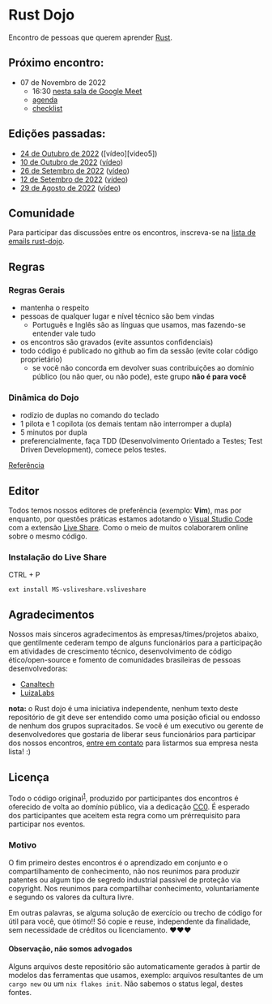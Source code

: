 # Rust Dojo

Encontro de pessoas que querem aprender [Rust][rust].

[rust]: https://www.rust-lang.org/
[liveshare]: https://visualstudio.microsoft.com/services/live-share/
[meetlink]: https://meet.google.com/zvx-nsvu-vji
[cc0]: https://creativecommons.org/publicdomain/zero/1.0/deed.pt_BR
[codindojowikipedia]: https://pt.wikipedia.org/wiki/Coding_Dojo
[mailinglist]: https://groups.io/g/rust-dojo
[vscode]: https://code.visualstudio.com/
[luizalabs]: https://luizalabs.com
[canaltech]: https://canaltech.com.br
[video1]: https://youtu.be/W-4N2hySi5E
[video2]: https://youtu.be/SLj9dx-P_zs
[video3]: https://youtu.be/bC6TuIWHjis
[video4]: https://youtu.be/oDDllu9ISYo
<!--
[video5]: https://youtu.be/YOUTUBE_ID
-->
[contact]: https://github.com/Rust-dojo/eventos/issues

## Próximo encontro:

- 07 de Novembro de 2022
  - 16:30 [nesta sala de Google Meet][meetlink]
  - [agenda](2022-11-07.md)
  - [checklist](https://github.com/Rust-dojo/eventos/issues/13)

## Edições passadas:

- [24 de Outubro de 2022](2022-10-24.md) ([vídeo][video5])
- [10 de Outubro de 2022](2022-10-10.md) ([vídeo][video4])
- [26 de Setembro de 2022](2022-09-26.md) ([vídeo][video3])
- [12 de Setembro de 2022](2022-09-12.md) ([vídeo][video2])
- [29 de Agosto de 2022](2022-08-29.md) ([vídeo][video1])

## Comunidade

Para participar das discussões entre os encontros, inscreva-se na [lista de emails rust-dojo][mailinglist].

## Regras

### Regras Gerais

- mantenha o respeito
- pessoas de qualquer lugar e nível técnico são bem vindas
  - Português e Inglês são as línguas que usamos, mas fazendo-se entender vale tudo
- os encontros são gravados (evite assuntos confidenciais)
- todo código é publicado no github ao fim da sessão (evite colar código proprietário)
  - se você não concorda em devolver suas contribuições ao domínio público (ou não quer,
ou não pode), este grupo **não é para você**

### Dinâmica do Dojo

- rodízio de duplas no comando do teclado
- 1 pilota e 1 copilota (os demais tentam não interromper a dupla)
- 5 minutos por dupla
- preferencialmente, faça TDD (Desenvolvimento Orientado a Testes; Test Driven Development),
comece pelos testes.

[Referência][codindojowikipedia]

## Editor

Todos temos nossos editores de preferência (exemplo: **Vim**), mas por enquanto, por questões
práticas estamos adotando o [Visual Studio Code][vscode] com a extensão [Live Share][liveshare].
Como o meio de muitos colaborarem online sobre o mesmo código.

### Instalação do Live Share

CTRL + P

```
ext install MS-vsliveshare.vsliveshare
```

## Agradecimentos

Nossos mais sinceros agradecimentos às empresas/times/projetos abaixo, que gentilmente cederam tempo 
de alguns funcionários para a participação em atividades de crescimento técnico,
desenvolvimento de código ético/open-source e fomento de comunidades brasileiras de pessoas 
desenvolvedoras:

- [Canaltech][canaltech]
- [LuizaLabs][luizalabs]

**nota:** o Rust dojo é uma iniciativa independente, nenhum texto deste repositório de git deve
ser entendido como uma posição oficial ou endosso de nenhum dos grupos supracitados. Se você é
um executivo ou gerente de desenvolvedores que gostaria de liberar seus funcionários para participar
dos nossos encontros, [entre em contato][contact] para listarmos sua empresa nesta lista! :)

## Licença

Todo o código original<sup>[1](#observação-não-somos-advogados)</a></sup>,
produzido por participantes dos encontros é oferecido de volta ao domínio público, via a
dedicação [CC0][cc0]. É esperado dos participantes que aceitem esta regra como um prérrequisito
para participar nos eventos.

### Motivo

O fim primeiro destes encontros é o aprendizado em conjunto e o compartilhamento de conhecimento,
não nos reunimos para produzir patentes ou algum tipo de segredo industrial passivel de proteção
via copyright. Nos reunimos para compartilhar conhecimento, voluntariamente e segundo os valores
da cultura livre.

Em outras palavras, se alguma solução de exercício ou trecho de código for útil para você, 
que ótimo!! Só copie e reuse, independente da finalidade, sem necessidade de créditos ou 
licenciamento. ❤️❤️❤️

#### Observação, não somos advogados

Alguns arquivos deste repositório são automaticamente gerados à partir de modelos das
ferramentas que usamos, exemplo: arquivos resultantes de um `cargo new` ou um `nix flakes init`. 
Não sabemos o status legal, destes fontes.

